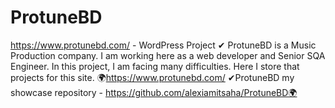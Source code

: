 # ProtuneBD
https://www.protunebd.com/ - WordPress Project
✔ ProtuneBD is a Music Production company. I am working here as a web developer and Senior SQA Engineer. In this project, I am facing many difficulties. Here I store that projects for this site. 🌍https://www.protunebd.com/
✔ProtuneBD my showcase repository - https://github.com/alexiamitsaha/ProtuneBD🌍
